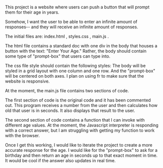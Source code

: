 This project is a website where users can push a button that will prompt them for their age in years. 

Somehow, I want the user to be able to enter an infinite amount of responses-- and they will receive an infinite amount of responses. 

The initial files are:   index.html , styles.css ,  main.js .

The html file contains a standard doc with one div in the body that houses a button with the text: "Enter Your Age." Rather, the body should contain some type of "prompt-box" that users can type into. 

The css file style should contain the following styles:
The body will be styled in a grid layout with one column and one row. And the "prompt-box" will be centered on both axes. I plan on using fr to make sure that the website is responsive.  

At the moment, the main.js file contains two sections of code. 

The first section of code is the original code and it has been commented out. This program receives a number from the user and then calculates how old that user is in seconds. It also displays that result to the user. 

The second section of code contains a function that I can invoke with different age values. At the moment, the Javascript interpreter is responding with a correct answer, but I am struggling with getting my function to work with the browser. 

Once I get this working, I would like to iterate the project to create a more accurate response for the age. I would like for the "prompt-box" to ask for a birthday and then return an age in seconds up to that exact moment in time. It would be cool if the answer also updates in real time. 